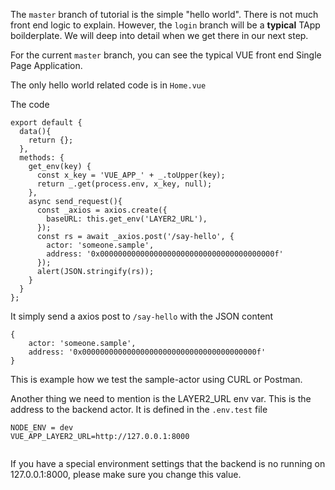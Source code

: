The `master` branch of tutorial is the simple "hello world". There is not much front end logic to explain. However, the `login` branch will be a **typical** TApp boilderplate. We will deep into detail when we get there in our next step.

For the current `master` branch, you can see the typical VUE front end Single Page Application. 

The only hello world related code is in `Home.vue`

The code 

````
export default {
  data(){
    return {};
  },
  methods: {
    get_env(key) {
      const x_key = 'VUE_APP_' + _.toUpper(key);
      return _.get(process.env, x_key, null);
    },
    async send_request(){
      const _axios = axios.create({
        baseURL: this.get_env('LAYER2_URL'),
      });
      const rs = await _axios.post('/say-hello', {
        actor: 'someone.sample',
        address: '0x000000000000000000000000000000000000000f'
      });
      alert(JSON.stringify(rs));
    }
  }
};
````

It simply send a axios post to `/say-hello` with the JSON content

````
{
    actor: 'someone.sample',
    address: '0x000000000000000000000000000000000000000f'
}
````

This is example how we test the sample-actor using CURL or Postman.

Another thing we need to mention is the LAYER2_URL env var. This is the address to the backend actor. It is defined in the `.env.test` file 

````
NODE_ENV = dev
VUE_APP_LAYER2_URL=http://127.0.0.1:8000


````

If you have a special environment settings that the backend is no running on 127.0.0.1:8000, please make sure you change this value. 
